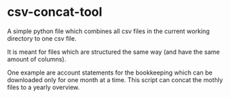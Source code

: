# csv-concat-tool
A simple python file which combines all csv files in the current working directory to one csv file.

It is meant for files which are structured the same way (and have the same amount of columns).

One example are account statements for the bookkeeping which can be downloaded only for one month at a time.
This script can concat the mothly files to a yearly overview.
